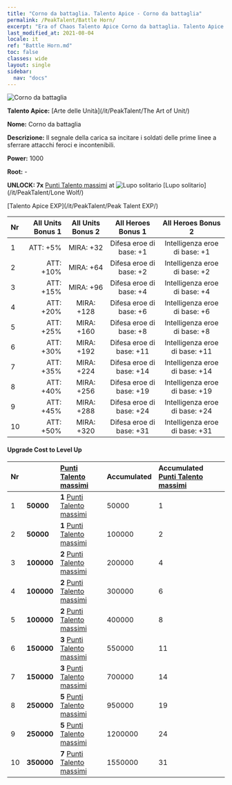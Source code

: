 ```yaml
---
title: "Corno da battaglia. Talento Apice - Corno da battaglia"
permalink: /PeakTalent/Battle Horn/
excerpt: "Era of Chaos Talento Apice Corno da battaglia. Talento Apice Corno da battaglia. Corno da battaglia"
last_modified_at: 2021-08-04
locale: it
ref: "Battle Horn.md"
toc: false
classes: wide
layout: single
sidebar:
  nav: "docs"
---
```


  ![Corno da battaglia](/images/pt/talent_2004.png)

  **Talento Apice:** [Arte delle Unità](/it/PeakTalent/The Art of Unit/)

  **Nome:** Corno da battaglia

  **Descrizione:** Il segnale della carica sa incitare i soldati delle prime linee a sferrare attacchi feroci e incontenibili.

  **Power:** 1000

  **Root:** -

  **UNLOCK: 7x** [Punti Talento massimi](/ItemsIT/con_934/) at ![Lupo solitario](/images/pt/talent_2001.png) [Lupo solitario](/it/PeakTalent/Lone Wolf/)

  [Talento Apice EXP](/it/PeakTalent/Peak Talent EXP/)

  | Nr | All Units Bonus 1 | All Units Bonus 2 | All Heroes Bonus 1 | All Heroes Bonus 2 |
  |:---|--------------:|:-------------:|:-------------:|:-------------:|
  | 1 | ATT: +5% | MIRA: +32 | Difesa eroe di base: +1 | Intelligenza eroe di base: +1 |
  | 2 | ATT: +10% | MIRA: +64 | Difesa eroe di base: +2 | Intelligenza eroe di base: +2 |
  | 3 | ATT: +15% | MIRA: +96 | Difesa eroe di base: +4 | Intelligenza eroe di base: +4 |
  | 4 | ATT: +20% | MIRA: +128 | Difesa eroe di base: +6 | Intelligenza eroe di base: +6 |
  | 5 | ATT: +25% | MIRA: +160 | Difesa eroe di base: +8 | Intelligenza eroe di base: +8 |
  | 6 | ATT: +30% | MIRA: +192 | Difesa eroe di base: +11 | Intelligenza eroe di base: +11 |
  | 7 | ATT: +35% | MIRA: +224 | Difesa eroe di base: +14 | Intelligenza eroe di base: +14 |
  | 8 | ATT: +40% | MIRA: +256 | Difesa eroe di base: +19 | Intelligenza eroe di base: +19 |
  | 9 | ATT: +45% | MIRA: +288 | Difesa eroe di base: +24 | Intelligenza eroe di base: +24 |
  | 10 | ATT: +50% | MIRA: +320 | Difesa eroe di base: +31 | Intelligenza eroe di base: +31 |


#### Upgrade Cost to Level Up

  | Nr | <i class="fas fa-coins"/> | [Punti Talento massimi](/ItemsIT/con_934/) | Accumulated <i class="fas fa-coins"/> | Accumulated [Punti Talento massimi](/ItemsIT/con_934/) |
  |:---|:--------------|:-------------|:-------------|:-------------|
  | 1 | **50000** | **1** [Punti Talento massimi](/ItemsIT/con_934/) | 50000 | 1 |
  | 2 | **50000** | **1** [Punti Talento massimi](/ItemsIT/con_934/) | 100000 | 2 |
  | 3 | **100000** | **2** [Punti Talento massimi](/ItemsIT/con_934/) | 200000 | 4 |
  | 4 | **100000** | **2** [Punti Talento massimi](/ItemsIT/con_934/) | 300000 | 6 |
  | 5 | **100000** | **2** [Punti Talento massimi](/ItemsIT/con_934/) | 400000 | 8 |
  | 6 | **150000** | **3** [Punti Talento massimi](/ItemsIT/con_934/) | 550000 | 11 |
  | 7 | **150000** | **3** [Punti Talento massimi](/ItemsIT/con_934/) | 700000 | 14 |
  | 8 | **250000** | **5** [Punti Talento massimi](/ItemsIT/con_934/) | 950000 | 19 |
  | 9 | **250000** | **5** [Punti Talento massimi](/ItemsIT/con_934/) | 1200000 | 24 |
  | 10 | **350000** | **7** [Punti Talento massimi](/ItemsIT/con_934/) | 1550000 | 31 |
